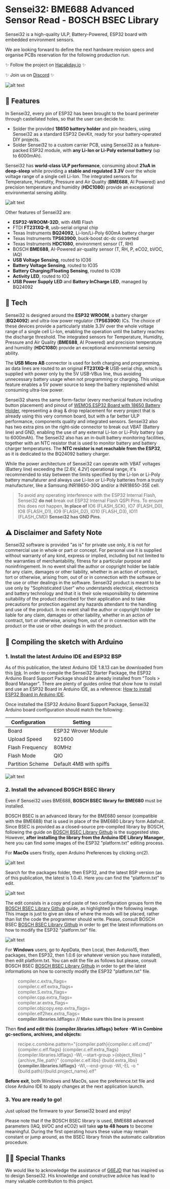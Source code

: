 # Sensei32: BME688 Advanced Sensor Read - BOSCH BSEC Library

Sensei32 is a high-quality ULP, Battery-Powered, ESP32 board with embedded environment sensors.

We are looking forward to define the next hardware revision specs and organise PCBs reservation for the following production run. 

✨ Follow the project on [Hacakday.io][HChan] ✨

[//]: # (✨ Check out our store on [Tindie][TChan] ✨)

✨ Join us on [Discord][DChan] ✨

![alt text](https://github.com/Sensei32-DevKit/media/blob/main/SENSEI32_V001_REV002_PinOut.jpg?raw=true)

## 🚀 Features

In Sensei32, every pin of ESP32 has been brought to the board perimeter through castellated holes, so that the user can decide to:

- Solder the provided **18650 battery holder** and pin-headers, using Sensei32 as a standard ESP32 DevKit, ready for your battery-operated DIY projects.
- Solder Sensei32 to a custom carrier PCB, using Sensei32 as a feature-packed ESP32 module, with **any Li-Ion or Li-Poly external battery** (up to 6000mAh).

Sensei32 has **world-class ULP performance**, consuming about **21uA in deep-sleep** while providing a **stable and regulated 3.3V** over the whole voltage range of a single cell Li-Ion. The integrated sensors for Temperature, Humidity, Pressure and Air Quality (**BME688**, AI Powered) and precision temperature and humidity (**HDC1080**) provide an exceptional environmental sensing ability.

![alt text](https://github.com/Sensei32-DevKit/media/blob/main/SENSEI32_V001_REV002_Boards.jpg?raw=true)

Other features of Sensei32 are:

- **ESP32-WROOM-32D**, with 4MB Flash
- FTDI **FT231XQ-R**, usb-serial orignal chip
- Texas Instruments **BQ24092**, Li-Ion/Li-Poly 600mA battery charger
- Texas Instruments **TPS63900**, buck-boost dc-dc converted
- Texas Instruments **HDC1080**, environment sensor (T, RH)
- BOSCH **BME688**, AI-Powered air-quality sensor (T, RH, P, eCO2, bVOC, IAQ)
- **USB Voltage Sensing**, routed to IO36
- **Battery Voltage Sensing**, routed to IO35
- **Battery Charging/Floating Sensing**, routed to IO39
- **Activity LED**, routed to IO2
- **USB Power Supply LED** and **Battery InCharge LED**, managed by BQ24092

[//]: # (PLACEHOLDER: Blink Gif with terminal...)
[//]: # (A quick demo on how to assembly the **18650 battery holder** and **pin-headers**, to use Sensei32 as a standard ESP32 DevKit:)
[//]: # (https://user-images.githubusercontent.com/14925798/126035802-63ded463-5af1-4854-b9ec-f1f7bcdcf78c.mov)

## 🤖 Tech

Sensei32 is designed around the **ESP32 WROOM**, a battery charger (**BQ24092**) and ultra-low power regulator (**TPS63900**) ICs. The choice of these devices provide a particularly stable 3.3V over the whole voltage range of a single cell Li-Ion, enabling the operation until the battery reaches the discharge threshold. The integrated sensors for Temperature, Humidity, Pressure and Air Quality (**BME688**, AI Powered) and precision temperature and humidity (**HDC1080**) provide an exceptional environmental sensing ability.

The **USB Micro AB** connector is used for both charging and programming, as data lines are routed to an original **FT231XQ-R** USB-serial chip, which is supplied with power only by the 5V USB-VBus line, thus avoiding unnecessary battery usage when not programming or charging. This unique feature enables a 5V power source to keep the battery replenished whilst consuming ultra-low power.  

Sensei32 shares the same form-factor (every mechanical feature including button placement) and pinout of [WEMOS ESP32 Board with 18650 Battery Holder][WEMOS], representing a drag & drop replacement for every project that is already using this very common board, but with a far better ULP performance, components quality and integrated sensors. Sensei32 also has two extra pins on the right-side connector to break out VBAT (Battery line) and GND, enabling the use of any external Li-Ion or Li-Poly battery (up to 6000mAh). The Sensei32 also has an in-built battery monitoring facilities, together with an NTC resistor that is used to monitor battery and battery charger temperatures. The **NTC resistor is not reachable from the ESP32**, as it is dedicated to the BQ24092 battery charger.

While the power architecture of Sensei32 can operate with VBAT voltages (Battery line) exceeding the [2.6V, 4.2V] operational range, it's recommended to stay between the limits specified by the Li-Ion or Li-Poly battery manufaturer and always use Li-Ion or Li-Poly batteries from a trusty manufacturer, like a Samsung INR18650-30Q and/or a INR18650-35E cell.

> To avoid any operating interference with the ESP32 Internal Flash, Sensei32 **do not** break out ESP32 Internal Flash QSPI Pins.
> To ensure this does not happen, **In place of** IO6 (FLASH_SCK), IO7 (FLASH_D0), IO8 (FLASH_D1), IO9 (FLASH_D2), IO10 (FLASH_D3), IO11 (FLASH_CMD) **Sensei32 has GND Pins**.

## ⚠️ Disclaimer and Safety Note

Sensei32 software is provided "as is" for private use only, it is not for commercial use in whole or part or concept. For personal use it is supplied without warranty of any kind, express or implied, including but not limited to the warranties of merchantability, fitness for a particular purpose and noninfringement. In no event shall the author or copyright holder be liable for any claim, damages or other liability, whether in an action of contract, tort or otherwise, arising from, out of or in connection with the software or the use or other dealings in the software. Sensei32 product is meant to be use only by "Sophisticated User" who understands electrical, electronics and battery technology and that it is their sole responsibility to determine suitability of the product described for their application and to take precautions for protection against any hazards attendant to the handling and use of the product. In no event shall the author or copyright holder be liable for any claim, damages or other liability, whether in an action of contract, tort or otherwise, arising from, out of or in connection with the product or the use or other dealings in with the product.

## 🚦 Compiling the sketch with Arduino

### 1. Install the latest Arduino IDE and ESP32 BSP

As of this publication, the latest Arduino IDE 1.8.13 can be downloaded from this [link](https://www.arduino.cc/download_handler.php). In order to compile the Sensei32 Starter Package, the ESP32 Arduino Board Support Package should be already installed from "Tools > Board Manager". There are plenty of guides online that show how to install and use an ESP32 Board in Arduino IDE, as a reference: [How to install ESP32 Board in Arduino IDE][arduesp]. 

Once installed the ESP32 Arduino Board Support Package, Sensei32 Arduino board configuration should match the following:

| Configuration | Setting |
| ------ | ------ |
| Board | ESP32 Wrover Module |
| Upload Speed | 921600 |
| Flash Frequency | 80MHz |
| Flash Mode | QIO |
| Partition Scheme | Default 4MB with spiffs |

![alt text](https://github.com/Sensei32-DevKit/media/blob/main/GUIDE_00_ArduConfig_SENSEI32.png?raw=true)

### 2. Install the advanced BOSCH BSEC library

Even if Sensei32 uses BME688, **BOSCH BSEC library for BME680** must be installed.

BOSCH BSEC is an advanced library for the BME680 sensor (compatible with the BME688) that is used in place of the BME680 Library form Adafruit.
Since BSEC is provided as a closed-source pre-compiled library by BOSCH, following the guide on [BOSCH BSEC Library Github][bsec] is the suggested step. 
However, **after installing the library from the Arduino IDE Library Manager**, here you can find some images of the ESP32 "platform.txt" editing process.

For **MacOs** users firstly, open Arduino Preferences by clicking on(2).

![alt text](https://github.com/Sensei32-DevKit/media/blob/main/GUIDE_00_Open_Advanced_Preference.png?raw=true)

Search for the packages folder, then ESP32, and the latest BSP version (as of this publication, the latest is 1.0.4). Here you can find the "platform.txt" to edit.

![alt text](https://github.com/Sensei32-DevKit/media/blob/main/GUIDE_01_Open_Platform-txt.png?raw=true)

The edit consists in a copy and paste of two configuration groups form the [BOSCH BSEC Library Github][bsec] guide, as highlighted in the following image.
This image is just to give an idea of where the mods will be placed, rather than list the code the programmer should write. Please, consult BOSCH BSEC [BOSCH BSEC Library Github][bsec] in order to get the latest informations on how to modify the ESP32 "platform.txt" file.

![alt text](https://github.com/Sensei32-DevKit/media/blob/main/GUIDE_02_Edit_Platform-txt.png?raw=true)

For **Windows** users, go to AppData, then Local, then Ardunio15, then packages, then ESP32, then 1.0.6 (or whatever version you have installed), then edit platform.txt. You can edit the file as follows but please, consult BOSCH BSEC [BOSCH BSEC Library Github][bsec] in order to get the latest informations on how to correctly modify the ESP32 "platform.txt" file.

> compiler.c.extra_flags=              \
> compiler.c.elf.extra_flags=          \
> compiler.S.extra_flags=              \
> compiler.cpp.extra_flags=            \
> compiler.ar.extra_flags=             \
> compiler.objcopy.eep.extra_flags=    \
> compiler.elf2hex.extra_flags=        \
> **compiler.libraries.ldflags= // Make sure this line is present**

Then **find and edit this {compiler.libraries.ldflags} before -Wl in Combine gc-sections, archives, and objects:**

> recipe.c.combine.pattern="{compiler.path}{compiler.c.elf.cmd}" {compiler.c.elf.flags} {compiler.c.elf.extra_flags} {compiler.libraries.ldflags} -Wl,--start-group >{object_files} "{archive_file_path}" {compiler.c.elf.libs} {build.extra_libs} **{compiler.libraries.ldflags}** -Wl,--end-group -Wl,-EL -o "{build.path}/{build.project_name}.elf"

**Before exit**, both Windows and MacOs, save the preference.txt file and close Arduino IDE to apply changes at the next application launch.

### 3. You are ready to go!

Just upload the firmware to your Sensei32 board and enjoy!

Please note that if the BOSCH BSEC library is used, BME688 advanced parameters (IAQ, bVOC and eCO2) will take **up to 48 hours** to become meaningful. During the first operating hours these value may remain constant or jump around, as the BSEC library finish the automatic calibration procedure.

## 🙏🏼 Special Thanks

We would like to acknowledge the assistance of [G6EJD][G6EJD_H] that has inspired us to design Sensei32. His knowledge and constructive advice has lead to many valuable contribution to this project.


[//]: # (These are reference links used in the body of this note and get stripped out when the markdown processor does its job. There is no need to format nicely because it shouldn't be seen. Thanks SO - http://stackoverflow.com/questions/4823468/store-comments-in-markdown-syntax)

   [arduesp]: <https://www.hackster.io/abdularbi17/how-to-install-esp32-board-in-arduino-ide-1cd571>
   [bsec]: <https://github.com/BoschSensortec/BSEC-Arduino-library>
   [G6EJD_H]: <http://g6ejd.dynu.com> 
   [WEMOS]: <https://wiki.geekworm.com/index.php/WEMOS_ESP32_Board_with_18650_Battery_Holder>
   [DChan]: <https://discord.gg/HK5cx9yMgQ>
   [HChan]: <https://hackaday.io/project/180675-sensei32>
   [TChan]: <https://www.tindie.com/products/24139/>      
